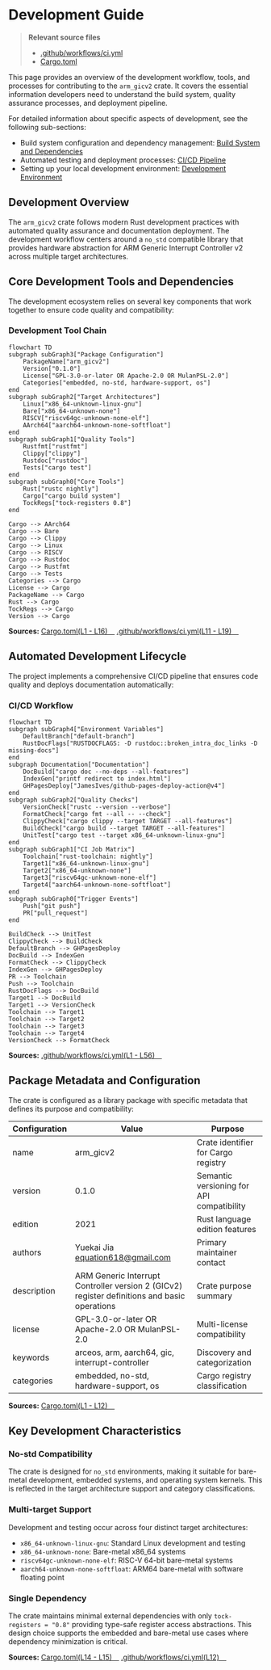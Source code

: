 # Development Guide

> **Relevant source files**
> * [.github/workflows/ci.yml](https://github.com/arceos-org/arm_gicv2/blob/cf756f76/.github/workflows/ci.yml)
> * [Cargo.toml](https://github.com/arceos-org/arm_gicv2/blob/cf756f76/Cargo.toml)

This page provides an overview of the development workflow, tools, and processes for contributing to the `arm_gicv2` crate. It covers the essential information developers need to understand the build system, quality assurance processes, and deployment pipeline.

For detailed information about specific aspects of development, see the following sub-sections:

* Build system configuration and dependency management: [Build System and Dependencies](/arceos-org/arm_gicv2/4.1-build-system-and-dependencies)
* Automated testing and deployment processes: [CI/CD Pipeline](/arceos-org/arm_gicv2/4.2-cicd-pipeline)
* Setting up your local development environment: [Development Environment](/arceos-org/arm_gicv2/4.3-development-environment)

## Development Overview

The `arm_gicv2` crate follows modern Rust development practices with automated quality assurance and documentation deployment. The development workflow centers around a `no_std` compatible library that provides hardware abstraction for ARM Generic Interrupt Controller v2 across multiple target architectures.

## Core Development Tools and Dependencies

The development ecosystem relies on several key components that work together to ensure code quality and compatibility:

### Development Tool Chain

```mermaid
flowchart TD
subgraph subGraph3["Package Configuration"]
    PackageName["arm_gicv2"]
    Version["0.1.0"]
    License["GPL-3.0-or-later OR Apache-2.0 OR MulanPSL-2.0"]
    Categories["embedded, no-std, hardware-support, os"]
end
subgraph subGraph2["Target Architectures"]
    Linux["x86_64-unknown-linux-gnu"]
    Bare["x86_64-unknown-none"]
    RISCV["riscv64gc-unknown-none-elf"]
    AArch64["aarch64-unknown-none-softfloat"]
end
subgraph subGraph1["Quality Tools"]
    Rustfmt["rustfmt"]
    Clippy["clippy"]
    Rustdoc["rustdoc"]
    Tests["cargo test"]
end
subgraph subGraph0["Core Tools"]
    Rust["rustc nightly"]
    Cargo["cargo build system"]
    TockRegs["tock-registers 0.8"]
end

Cargo --> AArch64
Cargo --> Bare
Cargo --> Clippy
Cargo --> Linux
Cargo --> RISCV
Cargo --> Rustdoc
Cargo --> Rustfmt
Cargo --> Tests
Categories --> Cargo
License --> Cargo
PackageName --> Cargo
Rust --> Cargo
TockRegs --> Cargo
Version --> Cargo
```

**Sources:** [Cargo.toml(L1 - L16)&emsp;](https://github.com/arceos-org/arm_gicv2/blob/cf756f76/Cargo.toml#L1-L16) [.github/workflows/ci.yml(L11 - L19)&emsp;](https://github.com/arceos-org/arm_gicv2/blob/cf756f76/.github/workflows/ci.yml#L11-L19)

## Automated Development Lifecycle

The project implements a comprehensive CI/CD pipeline that ensures code quality and deploys documentation automatically:

### CI/CD Workflow

```mermaid
flowchart TD
subgraph subGraph4["Environment Variables"]
    DefaultBranch["default-branch"]
    RustDocFlags["RUSTDOCFLAGS: -D rustdoc::broken_intra_doc_links -D missing-docs"]
end
subgraph Documentation["Documentation"]
    DocBuild["cargo doc --no-deps --all-features"]
    IndexGen["printf redirect to index.html"]
    GHPagesDeploy["JamesIves/github-pages-deploy-action@v4"]
end
subgraph subGraph2["Quality Checks"]
    VersionCheck["rustc --version --verbose"]
    FormatCheck["cargo fmt --all -- --check"]
    ClippyCheck["cargo clippy --target TARGET --all-features"]
    BuildCheck["cargo build --target TARGET --all-features"]
    UnitTest["cargo test --target x86_64-unknown-linux-gnu"]
end
subgraph subGraph1["CI Job Matrix"]
    Toolchain["rust-toolchain: nightly"]
    Target1["x86_64-unknown-linux-gnu"]
    Target2["x86_64-unknown-none"]
    Target3["riscv64gc-unknown-none-elf"]
    Target4["aarch64-unknown-none-softfloat"]
end
subgraph subGraph0["Trigger Events"]
    Push["git push"]
    PR["pull_request"]
end

BuildCheck --> UnitTest
ClippyCheck --> BuildCheck
DefaultBranch --> GHPagesDeploy
DocBuild --> IndexGen
FormatCheck --> ClippyCheck
IndexGen --> GHPagesDeploy
PR --> Toolchain
Push --> Toolchain
RustDocFlags --> DocBuild
Target1 --> DocBuild
Target1 --> VersionCheck
Toolchain --> Target1
Toolchain --> Target2
Toolchain --> Target3
Toolchain --> Target4
VersionCheck --> FormatCheck
```

**Sources:** [.github/workflows/ci.yml(L1 - L56)&emsp;](https://github.com/arceos-org/arm_gicv2/blob/cf756f76/.github/workflows/ci.yml#L1-L56)

## Package Metadata and Configuration

The crate is configured as a library package with specific metadata that defines its purpose and compatibility:

|Configuration|Value|Purpose|
| --- | --- | --- |
|name|arm_gicv2|Crate identifier for Cargo registry|
|version|0.1.0|Semantic versioning for API compatibility|
|edition|2021|Rust language edition features|
|authors|Yuekai Jia <equation618@gmail.com>|Primary maintainer contact|
|description|ARM Generic Interrupt Controller version 2 (GICv2) register definitions and basic operations|Crate purpose summary|
|license|GPL-3.0-or-later OR Apache-2.0 OR MulanPSL-2.0|Multi-license compatibility|
|keywords|arceos, arm, aarch64, gic, interrupt-controller|Discovery and categorization|
|categories|embedded, no-std, hardware-support, os|Cargo registry classification|

**Sources:** [Cargo.toml(L1 - L12)&emsp;](https://github.com/arceos-org/arm_gicv2/blob/cf756f76/Cargo.toml#L1-L12)

## Key Development Characteristics

### No-std Compatibility

The crate is designed for `no_std` environments, making it suitable for bare-metal development, embedded systems, and operating system kernels. This is reflected in the target architecture support and category classifications.

### Multi-target Support

Development and testing occur across four distinct target architectures:

* `x86_64-unknown-linux-gnu`: Standard Linux development and testing
* `x86_64-unknown-none`: Bare-metal x86_64 systems
* `riscv64gc-unknown-none-elf`: RISC-V 64-bit bare-metal systems
* `aarch64-unknown-none-softfloat`: ARM64 bare-metal with software floating point

### Single Dependency

The crate maintains minimal external dependencies with only `tock-registers = "0.8"` providing type-safe register access abstractions. This design choice supports the embedded and bare-metal use cases where dependency minimization is critical.

**Sources:** [Cargo.toml(L14 - L15)&emsp;](https://github.com/arceos-org/arm_gicv2/blob/cf756f76/Cargo.toml#L14-L15) [.github/workflows/ci.yml(L12)&emsp;](https://github.com/arceos-org/arm_gicv2/blob/cf756f76/.github/workflows/ci.yml#L12-L12)